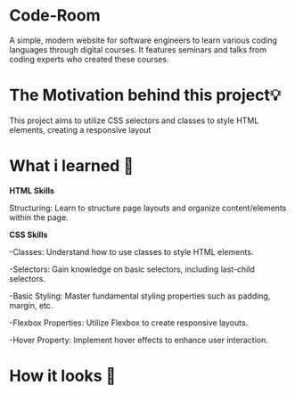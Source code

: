 # Code-Room
A simple, modern website for software engineers to learn various coding languages through digital courses. It features seminars and talks from coding experts who created these courses.

# The Motivation behind this project💡
This project aims to utilize CSS selectors and classes to style HTML elements, creating a responsive layout
# What i learned 🧠

**HTML Skills**

Structuring: Learn to structure page layouts and organize content/elements within the page.

**CSS Skills**

-Classes: Understand how to use classes to style HTML elements.

-Selectors: Gain knowledge on basic selectors, including last-child selectors.

-Basic Styling: Master fundamental styling properties such as padding, margin, etc.

-Flexbox Properties: Utilize Flexbox to create responsive layouts.

-Hover Property: Implement hover effects to enhance user interaction.

# How it looks 🎥
